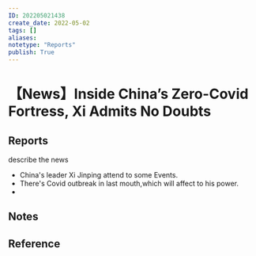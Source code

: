 ```yaml
---
ID: 202205021438
create_date: 2022-05-02
tags: []	
aliases:
notetype: "Reports"
publish: True
---
```


# 【News】Inside China’s Zero-Covid Fortress, Xi Admits No Doubts

## Reports

describe the news

- China's leader Xi Jinping attend to some Events.
- There's Covid outbreak in last mouth,which will affect to his power.
- 

## Notes

## Reference